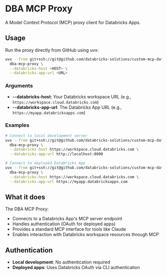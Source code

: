 # DBA MCP Proxy

A Model Context Protocol (MCP) proxy client for Databricks Apps.

## Usage

Run the proxy directly from GitHub using uvx:

```bash
uvx --from git+ssh://git@github.com/databricks-solutions/custom-mcp-databricks-app.git \
  dba-mcp-proxy \
  --databricks-host <HOST> \
  --databricks-app-url <URL>
```

### Arguments

- **--databricks-host**: Your Databricks workspace URL (e.g., `https://workspace.cloud.databricks.com`)
- **--databricks-app-url**: The Databricks App URL (e.g., `https://myapp.databricksapps.com`)

### Examples

```bash
# Connect to local development server
uvx --from git+ssh://git@github.com/databricks-solutions/custom-mcp-databricks-app.git \
  dba-mcp-proxy \
  --databricks-host https://workspace.cloud.databricks.com \
  --databricks-app-url http://localhost:8000

# Connect to deployed Databricks App
uvx --from git+ssh://git@github.com/databricks-solutions/custom-mcp-databricks-app.git \
  dba-mcp-proxy \
  --databricks-host https://workspace.cloud.databricks.com \
  --databricks-app-url https://myapp.databricksapps.com
```

## What it does

The DBA MCP Proxy:
- Connects to a Databricks App's MCP server endpoint
- Handles authentication (OAuth for deployed apps)
- Provides a standard MCP interface for tools like Claude
- Enables interaction with Databricks workspace resources through MCP

## Authentication

- **Local development**: No authentication required
- **Deployed apps**: Uses Databricks OAuth via CLI authentication